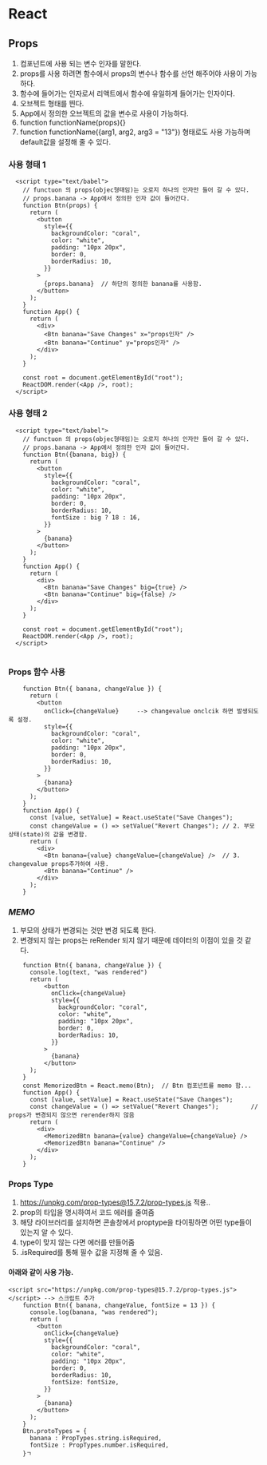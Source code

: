 # React



## Props

1. 컴포넌트에 사용 되는 변수 인자를 말한다.
2. props를 사용 하려면 함수에서 props의 변수나 함수를 선언 해주어야 사용이 가능하다. 
3. 함수에 들어가는 인자로서 리액트에서 함수에 유일하게 들어가는 인자이다.
4. 오브젝트 형태를 띈다.
5. App에서 정의한 오브젝트의 값을 변수로 사용이 가능하다.
6. function functionName(props){} 
7. function functionName({arg1, arg2, arg3 = "13"}) 형태로도 사용 가능하며 default값을 설정해 줄 수 있다.



### 사용 형태 1

```react
  <script type="text/babel">
    // functuon 의 props(objec형태임)는 오로지 하나의 인자만 들어 갈 수 있다.
    // props.banana -> App에서 정의한 인자 값이 들어간다.
    function Btn(props) {
      return (
        <button
          style={{
            backgroundColor: "coral",
            color: "white",
            padding: "10px 20px",
            border: 0,
            borderRadius: 10,
          }}
        >
          {props.banana}  // 하단의 정의한 banana를 사용함.
        </button>
      );
    }
    function App() {
      return (
        <div>
          <Btn banana="Save Changes" x="props인자" /> 
          <Btn banana="Continue" y="props인자" />
        </div>
      );
    }

    const root = document.getElementById("root");
    ReactDOM.render(<App />, root);
  </script>
```



### 사용 형태 2

```react
  <script type="text/babel">
    // functuon 의 props(objec형태임)는 오로지 하나의 인자만 들어 갈 수 있다.
    // props.banana -> App에서 정의한 인자 값이 들어간다.
    function Btn({banana, big}) {
      return (
        <button
          style={{
            backgroundColor: "coral",
            color: "white",
            padding: "10px 20px",
            border: 0,
            borderRadius: 10,
            fontSize : big ? 18 : 16,
          }}
        >
          {banana}  
        </button>
      );
    }
    function App() {
      return (
        <div>
          <Btn banana="Save Changes" big={true} /> 
          <Btn banana="Continue" big={false} />
        </div>
      );
    }

    const root = document.getElementById("root");
    ReactDOM.render(<App />, root);
  </script>
  
```



### Props 함수 사용

```react
    function Btn({ banana, changeValue }) {
      return (
        <button
          onClick={changeValue}     --> changevalue onclcik 하면 발생되도록 설정.
          style={{
            backgroundColor: "coral",
            color: "white",
            padding: "10px 20px",
            border: 0,
            borderRadius: 10,
          }}
        >
          {banana}
        </button>
      );
    }
    function App() {
      const [value, setValue] = React.useState("Save Changes"); 
      const changeValue = () => setValue("Revert Changes"); // 2. 부모상태(state)의 값을 변경함.
      return (
        <div>
          <Btn banana={value} changeValue={changeValue} />  // 3. changevalue props추가하여 사용.
          <Btn banana="Continue" />
        </div>
      );
    }
```



### *******MEMO*******

1. 부모의 상태가 변경되는 것만 변경 되도록 한다.
2. 변경되지 않는 props는 reRender 되지 않기 때문에 데이터의 이점이 있을 것 같다. 

```react
    function Btn({ banana, changeValue }) {
      console.log(text, "was rendered")
      return (
          <button
            onClick={changeValue}
            style={{
              backgroundColor: "coral",
              color: "white",
              padding: "10px 20px",
              border: 0,
              borderRadius: 10,
            }}
          >
            {banana}
          </button>
      );
    }
    const MemorizedBtn = React.memo(Btn);  // Btn 컴포넌트를 memo 함...
    function App() {
      const [value, setValue] = React.useState("Save Changes");
      const changeValue = () => setValue("Revert Changes");			// props가 변경되지 않으면 rerender하지 않음
      return (
        <div>
          <MemorizedBtn banana={value} changeValue={changeValue} />
          <MemorizedBtn banana="Continue" />
        </div>
      );
    }
```



### Props Type

1. https://unpkg.com/prop-types@15.7.2/prop-types.js 적용..
2. prop의 타입을 명시하여서 코드 에러를 줄여줌
3. 해당 라이브러리를 설치하면 콘솔창에서 proptype을 타이핑하면 어떤 type들이 있는지 알 수 있다.
4. type이 맞지 않는 다면 에러를 만들어줌
5. .isRequired를 통해 필수 값을 지정해 줄 수 있음.



#### 아래와 같이 사용 가능.

``` react
<script src="https://unpkg.com/prop-types@15.7.2/prop-types.js"></script> --> 스크립트 추가
	function Btn({ banana, changeValue, fontSize = 13 }) { 
      console.log(banana, "was rendered");
      return (
        <button
          onClick={changeValue}
          style={{
            backgroundColor: "coral",
            color: "white",
            padding: "10px 20px",
            border: 0,
            borderRadius: 10,
            fontSize: fontSize,
          }}
        >
          {banana}
        </button>
      );
    }
    Btn.protoTypes = {
      banana : PropTypes.string.isRequired,
      fontSize : PropTypes.number.isRequired,
    }ㄱ
```

